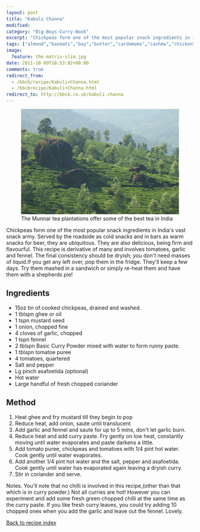 ```yaml
---
layout: post
title: "Kabuli Channa"
modified:
category: "Big-Boys-Curry-Book"
excerpt: "Chickpeas form one of the most popular snack ingredients in India's vast snack army. Served"
tags: ["almond","basmati","bay","butter","cardomoms","cashew","chicken","cinnamon","cloves","cumin","ghee","lamb","mace","nuts","pepper","rice","saffron","turmeric"]
image:
  feature: the-matrix-slim.jpg
date: 2011-10-09T18:53:02+00:00
comments: true
redirect_from: 
  - /bbcb/recipe/Kabuli+Channa.html
  - /bbcbrecipe/Kabuli+Channa.html
redirect_to: http://bbcb.co.uk/kabuli-channa
---
```


<figure>
	<a href="/images/bbcb/pict2422.jpg" alt="Tea, Munnar, Kerala, India" title="Tea, Munnar, Kerala, India &#169; Ashley Kitson 12/09/2011"><img src="/images/bbcb/pict2422.jpg"/></a>
	<figcaption>The Munnar tea plantations offer some of the best tea in India</figcaption>
</figure>

Chickpeas form one of the most popular snack ingredients in India's vast snack army. Served by the roadside as cold snacks and in bars as warm snacks for beer, they are ubiquitous. They are also delicious, being firm and flavourful. This recipe is derivative of many and involves tomatoes, garlic and fennel. The final consistency should be dryish; you don't need masses of liquid.If you get any left over, pop them in the fridge. They'll keep a few days. Try them mashed in a sandwich or simply re-heat them and have them with a shepherds pie!
        
## Ingredients
        
<ul><li>15oz tin of cooked chickpeas, drained and washed.</li><li>1 tblspn ghee or oil</li><li>1 tspn mustard seed</li><li>1 onion, chopped fine</li><li>4 cloves of garlic, chopped</li><li>1 tspn fennel</li><li>2 tblspn Basic Curry Powder mixed with water to form runny paste.</li><li>1 tblspn tomatoe puree</li><li>4 tomatoes, quartered</li><li>Salt and pepper</li><li>Lg pinch asafoetida (optional)</li><li>Hot water</li><li>Large handful of fresh chopped coriander</li></ul>
        
## Method

<ol><li>Heat ghee and fry mustard till they begin to pop</li><li>Reduce heat, add onion, saute until translucent</li><li>Add garlic and fennel and saute for up to 5 mins, don't let garlic burn.</li><li>Reduce heat and add curry paste. Fry gently on low heat, constantly moving until water evaporates and paste darkens a little.</li><li>Add tomato puree, chickpeas and tomatoes with 1/4 pint hot water. Cook gently until water evaporates.</li><li>Add another 1/4 pint hot water and the salt, pepper and asafoetida. Cook gently until water has evaporated again leaving a dryish curry.</li><li>Stir in coriander and serve.</li></ol><p>Notes. You'll note that no chilli is involved in this recipe,(other than that which is in curry powder.) Not all curries are hot! However you can experiment and add some fresh green chopped chilli at the same time as the curry paste. If you like fresh curry leaves, you could try adding 10 chopped ones when you add the garlic and leave out the fennel. Lovely.</p>   

<a href="/bbcb">Back to recipe index</a>      